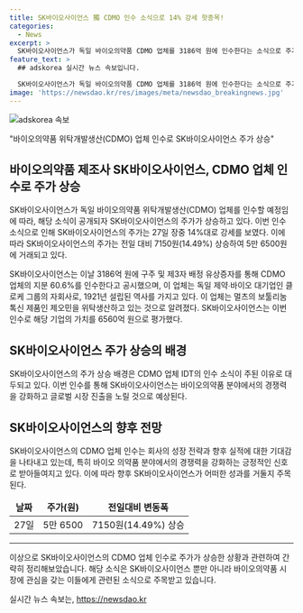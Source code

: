 ```yaml
---
title: SK바이오사이언스 獨 CDMO 인수 소식으로 14% 강세 핫종목!
categories:
  - News
excerpt: >
  SK바이오사이언스가 독일 바이오의약품 CDMO 업체를 3186억 원에 인수한다는 소식으로 주가가 14% 상승한 가운데 14% 강세를 보이고 있다. 이로써 SK바이오사이언스는 IDT의 지분60.6%를 확보하게 되었는데, 이는 독일 제약∙바이오 기업인 클로케 그룹의 자회사로 1921년 설립된 IDT의 기업가치는 6560억 원이라고 밝혔다.
feature_text: >
  ## adskorea 실시간 뉴스 속보입니다.

  SK바이오사이언스가 독일 바이오의약품 CDMO 업체를 3186억 원에 인수한다는 소식으로 주가가 14% 상승한 가운데 14% 강세를 보이고 있다. 이로써 SK바이오사이언스는 IDT의 지분60.6%를 확보하게 되었는데, 이는 독일 제약∙바이오 기업인 클로케 그룹의 자회사로 1921년 설립된 IDT의 기업가치는 6560억 원이라고 밝혔다.
image: 'https://newsdao.kr/res/images/meta/newsdao_breakingnews.jpg'
---
```


<p><img src="https://newsdao.kr/res/images/meta/newsdao_breakingnews.jpg" alt="adskorea 속보" /></p>

<p>"바이오의약품 위탁개발생산(CDMO) 업체 인수로 SK바이오사이언스 주가 상승" </p>

<h2 data-ke-size="size26">바이오의약품 제조사 SK바이오사이언스, CDMO 업체 인수로 주가 상승</h2>

<p>SK바이오사이언스가 독일 바이오의약품 위탁개발생산(CDMO) 업체를 인수할 예정임에 따라, 해당 소식이 공개되자 SK바이오사이언스의 주가가 상승하고 있다. 이번 인수 소식으로 인해 SK바이오사이언스의 주가는 27일 장중 14%대로 강세를 보였다. 이에 따라 SK바이오사이언스의 주가는 전일 대비 7150원(14.49%) 상승하여 5만 6500원에 거래되고 있다.</p>

<p data-ke-size="size16">SK바이오사이언스는 이날 3186억 원에 구주 및 제3자 배정 유상증자를 통해 CDMO 업체의 지분 60.6%를 인수한다고 공시했으며, 이 업체는 독일 제약∙바이오 대기업인 클로케 그룹의 자회사로, 1921년 설립된 역사를 가지고 있다. 이 업체는 멀츠의 보툴리눔 톡신 제품인 제오민을 위탁생산하고 있는 것으로 알려졌다. SK바이오사이언스는 이번 인수로 해당 기업의 가치를 6560억 원으로 평가했다.</p>

<h2 data-ke-size="size26">SK바이오사이언스 주가 상승의 배경</h2>

<p data-ke-size="size16">SK바이오사이언스의 주가 상승 배경은 CDMO 업체 IDT의 인수 소식이 주된 이유로 대두되고 있다. 이번 인수를 통해 SK바이오사이언스는 바이오의약품 분야에서의 경쟁력을 강화하고 글로벌 시장 진출을 노릴 것으로 예상된다.</p>

<h2 data-ke-size="size26">SK바이오사이언스의 향후 전망</h2>

<p data-ke-size="size16">SK바이오사이언스의 CDMO 업체 인수는 회사의 성장 전략과 향후 실적에 대한 기대감을 나타내고 있는데, 특히 바이오 의약품 분야에서의 경쟁력을 강화하는 긍정적인 신호로 받아들여지고 있다. 이에 따라 향후 SK바이오사이언스가 어떠한 성과를 거둘지 주목된다.</p>

<table>
<thead>
<tr>
<td style="text-align: center; height: 17px;"><b>날짜</b></td>
<td style="text-align: center; height: 17px;"><b>주가(원)</b></td>
<td style="text-align: center; height: 17px;"><b>전일대비 변동폭</b></td>
</tr>
</thead>
<tbody>
<tr>
<td style="text-align: center; height: 17px;">27일</td>
<td style="text-align: center; height: 17px;">5만 6500</td>
<td style="text-align: center; height: 17px;">7150원(14.49%) 상승</td>
</tr>
</tbody>
</table>

<hr>

<p>이상으로 SK바이오사이언스의 CDMO 업체 인수로 주가가 상승한 상황과 관련하여 간략히 정리해보았습니다. 해당 소식은 SK바이오사이언스 뿐만 아니라 바이오의약품 시장에 관심을 갖는 이들에게 관련된 소식으로 주목받고 있습니다.</p>
실시간 뉴스 속보는, <a href="https://newsdao.kr" rel="dofollow">https://newsdao.kr</a>


